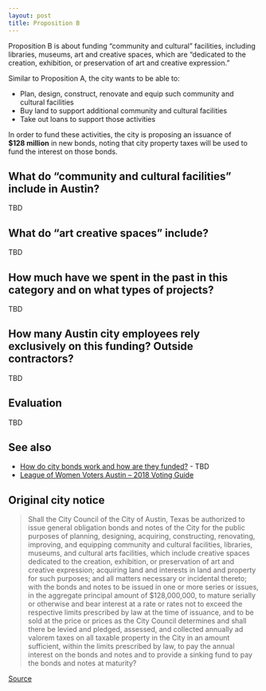 ```yaml
---
layout: post
title: Proposition B
---
```


Proposition B is about funding “community and cultural” facilities, including libraries, museums, art and creative
spaces, which are “dedicated to the creation, exhibition, or preservation of art and creative expression.”

Similar to Proposition A, the city wants to be able to:

* Plan, design, construct, renovate and equip such community and cultural facilities
* Buy land to support additional community and cultural facilities
* Take out loans to support those activities

In order to fund these activities, the city is proposing an issuance of <nobr><strong>$128 million</strong></nobr> in
new bonds, noting that city property taxes will be used to fund the interest on those bonds.

## What do “community and cultural facilities” include in Austin?

TBD

## What do “art creative spaces” include?

TBD

## How much have we spent in the past in this category and on what types of projects?

TBD

## How many Austin city employees rely exclusively on this funding? Outside contractors?

TBD

## Evaluation

TBD

## See also

* [How do city bonds work and how are they funded?](#) - TBD
* [League of Women Voters Austin – 2018 Voting Guide](https://lwvaustin.org/voter-guide/)

## Original city notice

> Shall the City Council of the City of Austin, Texas be authorized to issue general obligation bonds and notes of
> the City for the public purposes of planning, designing, acquiring, constructing, renovating, improving, and
> equipping community and cultural facilities, libraries, museums, and cultural arts facilities, which include creative
> spaces dedicated to the creation, exhibition, or preservation of art and creative expression; acquiring land and
> interests in land and property for such purposes; and all matters necessary or incidental thereto; with the bonds
> and notes to be issued in one or more series or issues, in the aggregate principal amount of $128,000,000, to
> mature serially or otherwise and bear interest at a rate or rates not to exceed the respective limits prescribed by
> law at the time of issuance, and to be sold at the price or prices as the City Council determines and shall there be
> levied and pledged, assessed, and collected annually ad valorem taxes on all taxable property in the City in an
> amount sufficient, within the limits prescribed by law, to pay the annual interest on the bonds and notes and to
> provide a sinking fund to pay the bonds and notes at maturity?

<p class="source"><a href="https://www.austintexas.gov/edims/document.cfm?id=307013">Source</a></p>
